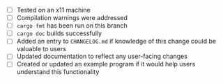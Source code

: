 - [ ] Tested on an x11 machine
- [ ] Compilation warnings were addressed
- [ ] `cargo fmt` has been run on this branch
- [ ] `cargo doc` builds successfully
- [ ] Added an entry to `CHANGELOG.md` if knowledge of this change could be valuable to users
- [ ] Updated documentation to reflect any user-facing changes
- [ ] Created or updated an example program if it would help users understand this functionality
